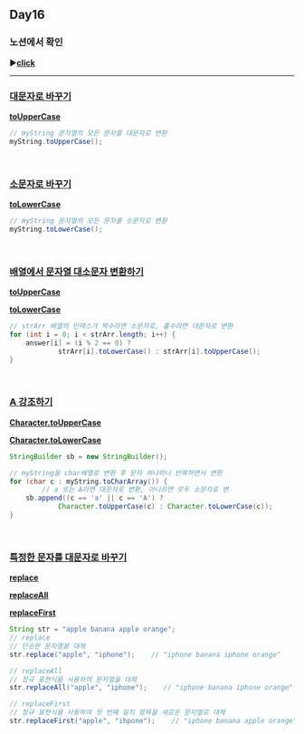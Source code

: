 ## Day16
### 노션에서 확인
▶️[**click**](https://gipark181.notion.site/Day16-2024-08-01-2d1891b33ab4472f87fd6454f9a7209f?pvs=4)
<br/>
<hr/>

### [**대문자로 바꾸기**](https://school.programmers.co.kr/learn/courses/30/lessons/181877)

[**toUpperCase**](https://docs.oracle.com/javase/8/docs/api/java/lang/String.html#toUpperCase--)

```java
// myString 문자열의 모든 문자를 대문자로 변환
myString.toUpperCase();
```
<br/>

### [**소문자로 바꾸기**](https://school.programmers.co.kr/learn/courses/30/lessons/181876)

[**toLowerCase**](https://docs.oracle.com/javase/8/docs/api/java/lang/String.html#toLowerCase--)

```java
// myString 문자열의 모든 문자를 소문자로 변환
myString.toLowerCase();
```
<br/>

### [**배열에서 문자열 대소문자 변환하기**](https://school.programmers.co.kr/learn/courses/30/lessons/181875)

[**toUpperCase**](https://docs.oracle.com/javase/8/docs/api/java/lang/String.html#toUpperCase--)

[**toLowerCase**](https://docs.oracle.com/javase/8/docs/api/java/lang/String.html#toLowerCase--)

```java
// strArr 배열의 인덱스가 짝수라면 소문자로, 홀수라면 대문자로 변환
for (int i = 0; i < strArr.length; i++) {
    answer[i] = (i % 2 == 0) ?
            strArr[i].toLowerCase() : strArr[i].toUpperCase();
}
```
<br/>

### [**A 강조하기**](https://school.programmers.co.kr/learn/courses/30/lessons/181874)

[**Character.toUpperCase**](https://docs.oracle.com/javase/8/docs/api/java/lang/Character.html#toUpperCase-char-)

[**Character.toLowerCase**](https://docs.oracle.com/javase/8/docs/api/java/lang/Character.html#toLowerCase-char-)

```java
StringBuilder sb = new StringBuilder();

// myString을 char배열로 변환 후 문자 하나하나 반복하면서 변환
for (char c : myString.toCharArray()) {
		// a 또는 A라면 대문자로 변환, 아니라면 모두 소문자로 변
    sb.append((c == 'a' || c == 'A') ?
            Character.toUpperCase(c) : Character.toLowerCase(c));
}
```
<br/>

### [**특정한 문자를 대문자로 바꾸기**](https://school.programmers.co.kr/learn/courses/30/lessons/181873)

[**replace**](https://docs.oracle.com/javase/8/docs/api/java/lang/String.html#replace-java.lang.CharSequence-java.lang.CharSequence-)

[**replaceAll**](https://docs.oracle.com/javase/8/docs/api/java/lang/String.html#replaceAll-java.lang.String-java.lang.String-)

[**replaceFirst**](https://docs.oracle.com/javase/8/docs/api/java/lang/String.html#replaceFirst-java.lang.String-java.lang.String-)

```java
String str = "apple banana apple orange";
// replace
// 단순한 문자열을 대체
str.replace("apple", "iphone");    // "iphone banana iphone orange"

// replaceAll
// 정규 표현식을 사용하여 문자열을 대체
str.replaceAll("apple", "iphone");    // "iphone banana iphone orange"

// replaceFirst
// 정규 표현식을 사용하여 첫 번째 일치 항목을 새로운 문자열로 대체
str.replaceFirst("apple", "ihpone");    // "iphone banana apple orange"
```